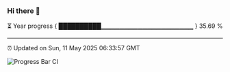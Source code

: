 ### Hi there 👋

⏳ Year progress { ██████████▁▁▁▁▁▁▁▁▁▁▁▁▁▁▁▁▁▁▁▁ } 35.69 %

---

⏰ Updated on Sun, 11 May 2025 06:33:57 GMT

![Progress Bar CI](https://github.com/DhruviPatel157/GitHub-Actions-Demo/workflows/Progress%20Bar%20CI/badge.svg)
